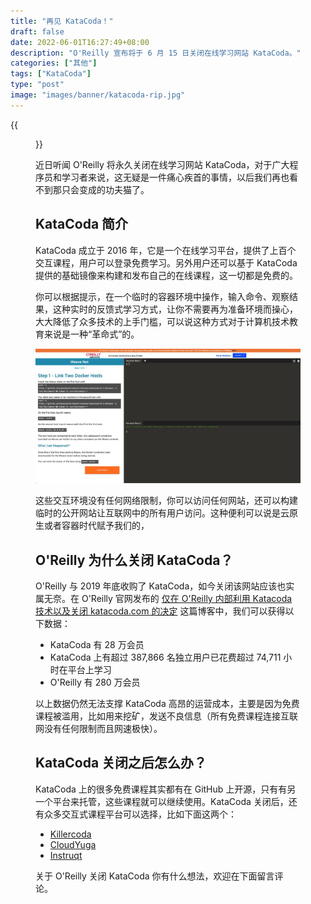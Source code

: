 ```yaml
---
title: "再见 KataCoda！"
draft: false
date: 2022-06-01T16:27:49+08:00
description: "O'Reilly 宣布将于 6 月 15 日关闭在线学习网站 KataCoda。"
categories: ["其他"]
tags: ["KataCoda"]
type: "post"
image: "images/banner/katacoda-rip.jpg"
---
```


{{<figure src="katacoda-logo.webp" class="mx-auto text-center">}}

近日听闻 O'Reilly 将永久关闭在线学习网站 KataCoda，对于广大程序员和学习者来说，这无疑是一件痛心疾首的事情，以后我们再也看不到那只会变成的功夫猫了。

## KataCoda 简介

KataCoda 成立于 2016 年，它是一个在线学习平台，提供了上百个交互课程，用户可以登录免费学习。另外用户还可以基于 KataCoda 提供的基础镜像来构建和发布自己的在线课程，这一切都是免费的。

你可以根据提示，在一个临时的容器环境中操作，输入命令、观察结果，这种实时的反馈式学习方式，让你不需要再为准备环境而操心，大大降低了众多技术的上手门槛，可以说这种方式对于计算机技术教育来说是一种“革命式”的。

![KataCoda 网站界面](katacoda-ui.jpg)

这些交互环境没有任何网络限制，你可以访问任何网站，还可以构建临时的公开网站让互联网中的所有用户访问。这种便利可以说是云原生或者容器时代赋予我们的，

## O'Reilly 为什么关闭 KataCoda？

O'Reilly 与 2019 年底收购了 KataCoda，如今关闭该网站应该也实属无奈。在 O'Reilly 官网发布的 [仅在 O'Reilly 内部利用 Katacoda 技术以及关闭  katacoda.com 的决定](https://www.oreilly.com/online-learning/leveraging-katacoda-technology.html) 这篇博客中，我们可以获得以下数据：

- KataCoda 有 28 万会员
- KataCoda 上有超过 387,866 名独立用户已花费超过 74,711 小时在平台上学习
- O'Reilly 有 280 万会员

以上数据仍然无法支撑 KataCoda 高昂的运营成本，主要是因为免费课程被滥用，比如用来挖矿，发送不良信息（所有免费课程连接互联网没有任何限制而且网速极快）。

## KataCoda 关闭之后怎么办？

KataCoda 上的很多免费课程其实都有在 GitHub 上开源，只有有另一个平台来托管，这些课程就可以继续使用。KataCoda 关闭后，还有众多交互式课程平台可以选择，比如下面这两个：

- [Killercoda](https://killercoda.com/)
- [CloudYuga](https://cloudyuga.guru/)
- [Instruqt](https://instruqt.com/)

关于 O'Reilly 关闭 KataCoda 你有什么想法，欢迎在下面留言评论。
